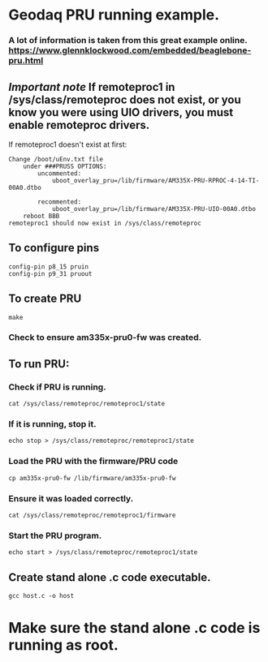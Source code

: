 # Geodaq PRU running example.
### A lot of information is taken from this great example online. https://www.glennklockwood.com/embedded/beaglebone-pru.html

## ***Important note*** If remoteproc1 in /sys/class/remoteproc does not exist, or you know you were using UIO drivers, you must enable remoteproc drivers.

If remoteproc1 doesn't exist at first:

    Change /boot/uEnv.txt file
        under ###PRUSS OPTIONS:
            uncommented:
                uboot_overlay_pru=/lib/firmware/AM335X-PRU-RPROC-4-14-TI-00A0.dtbo

            recommented:
                uboot_overlay_pru=/lib/firmware/AM335X-PRU-UIO-00A0.dtbo
        reboot BBB
    remoteproc1 should now exist in /sys/class/remoteproc

## To configure pins
    config-pin p8_15 pruin
    config-pin p9_31 pruout

## To create PRU 
    make
### Check to ensure am335x-pru0-fw was created.

## To run PRU:
### Check if PRU is running. 
    cat /sys/class/remoteproc/remoteproc1/state
### If it is running, stop it.
    echo stop > /sys/class/remoteproc/remoteproc1/state
### Load the PRU with the firmware/PRU code
    cp am335x-pru0-fw /lib/firmware/am335x-pru0-fw
### Ensure it was loaded correctly.
    cat /sys/class/remoteproc/remoteproc1/firmware
### Start the PRU program.
    echo start > /sys/class/remoteproc/remoteproc1/state

## Create stand alone .c code executable.
    gcc host.c -o host

# Make sure the stand alone .c code is running as root.
